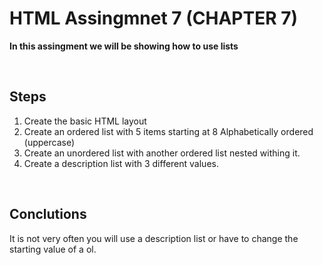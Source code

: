 # HTML Assingmnet 7 (CHAPTER 7)

**In this assingment we will be showing how to use lists**

<br>

## Steps

1. Create the basic HTML layout
2. Create an ordered list with 5 items starting at 8 Alphabetically ordered (uppercase)
3. Create an unordered list with another ordered list nested withing it.
4. Create a description list with 3 different values.

<br>

## Conclutions

It is not very often you will use a description list or have to change the starting value of a ol.